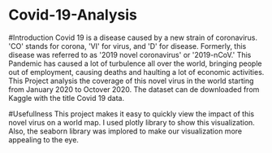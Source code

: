 # Covid-19-Analysis
#Introduction
Covid 19 is a disease caused by a new strain of coronavirus. 'CO' stands for corona, 'VI' for virus, and 'D' for disease. Formerly, this disease was referred to as '2019 novel coronavirus' or '2019-nCoV.' 
This Pandemic has caused a lot of turbulence all over the world, bringing people out of employment, causing deaths and haulting a lot of economic activities.
This Project analysis the coverage of this novel virus in the world starting from January 2020 to Octover 2020.
The dataset can de downloaded from Kaggle with the title Covid 19 data.


#Usefullness
This project makes it easy to quickly view the impact of this novel virus on a world map. I used plotly library to show this visualization. 
Also, the seaborn library was implored to make our visualization more appealing to the eye.
